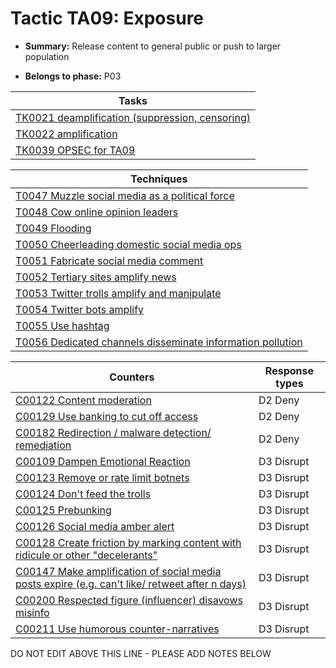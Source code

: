 # Tactic TA09: Exposure

* **Summary:** Release content to general public or push to larger population

* **Belongs to phase:** P03



| Tasks |
| ----- |
| [TK0021 deamplification (suppression, censoring)](../tasks/TK0021.md) |
| [TK0022 amplification](../tasks/TK0022.md) |
| [TK0039 OPSEC for TA09](../tasks/TK0039.md) |



| Techniques |
| ---------- |
| [T0047 Muzzle social media as a political force](../techniques/T0047.md) |
| [T0048 Cow online opinion leaders](../techniques/T0048.md) |
| [T0049 Flooding](../techniques/T0049.md) |
| [T0050 Cheerleading domestic social media ops](../techniques/T0050.md) |
| [T0051 Fabricate social media comment](../techniques/T0051.md) |
| [T0052 Tertiary sites amplify news](../techniques/T0052.md) |
| [T0053 Twitter trolls amplify and manipulate](../techniques/T0053.md) |
| [T0054 Twitter bots amplify](../techniques/T0054.md) |
| [T0055 Use hashtag](../techniques/T0055.md) |
| [T0056 Dedicated channels disseminate information pollution](../techniques/T0056.md) |



| Counters | Response types |
| -------- | -------------- |
| [C00122 Content moderation](../counters/C00122.md) | D2 Deny |
| [C00129 Use banking to cut off access ](../counters/C00129.md) | D2 Deny |
| [C00182 Redirection / malware detection/ remediation](../counters/C00182.md) | D2 Deny |
| [C00109 Dampen Emotional Reaction](../counters/C00109.md) | D3 Disrupt |
| [C00123 Remove or rate limit botnets](../counters/C00123.md) | D3 Disrupt |
| [C00124 Don't feed the trolls](../counters/C00124.md) | D3 Disrupt |
| [C00125 Prebunking](../counters/C00125.md) | D3 Disrupt |
| [C00126 Social media amber alert](../counters/C00126.md) | D3 Disrupt |
| [C00128 Create friction by marking content with ridicule or other "decelerants"](../counters/C00128.md) | D3 Disrupt |
| [C00147 Make amplification of social media posts expire (e.g. can't like/ retweet after n days)](../counters/C00147.md) | D3 Disrupt |
| [C00200 Respected figure (influencer) disavows misinfo](../counters/C00200.md) | D3 Disrupt |
| [C00211 Use humorous counter-narratives](../counters/C00211.md) | D3 Disrupt |


DO NOT EDIT ABOVE THIS LINE - PLEASE ADD NOTES BELOW